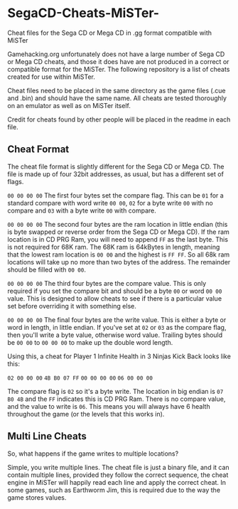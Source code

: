 # SegaCD-Cheats-MiSTer-
Cheat files for the Sega CD or Mega CD in .gg format compatible with MiSTer

Gamehacking.org unfortunately does not have a large number of Sega CD or Mega CD cheats, and those it does have are not produced in a correct or compatible format for the MiSTer.
The following repository is a list of cheats created for use within MiSTer.

Cheat files need to be placed in the same directory as the game files (.cue and .bin) and should have the same name.
All cheats are tested thoroughly on an emulator as well as on MiSTer itself.

Credit for cheats found by other people will be placed in the readme in each file.

## Cheat Format
The cheat file format is slightly different for the Sega CD or Mega CD. The file is made up of four 32bit addresses, as usual, but has a different set of flags.

`00 00 00 00` The first four bytes set the compare flag. This can be `01` for a standard compare with word write `00 00`, `02` for a byte write `00` with no compare and `03` with a byte write `00` with compare.

`00 00 00 00` The second four bytes are the ram location in little endian (this is byte swapped or reverse order from the Sega CD or Mega CD). If the ram location is in CD PRG Ram, you will need to append `FF` as the last byte. This is not required for 68K ram. The 68K ram is 64kBytes in length, meaning that the lowest ram location is `00 00` and the highest is `FF FF`. So all 68k ram locations will take up no more than two bytes of the address. The remainder should be filled with `00 00`.

`00 00 00 00` The third four bytes are the compare value. This is only required if you set the compare bit and should be a byte `00` or word `00 00` value. This is designed to allow cheats to see if there is a particular value set before overriding it with something else.

`00 00 00 00` The final four bytes are the write value. This is either a byte or word in length, in little endian. If you've set at `02` or `03` as the compare flag, then you'll write a byte value, otherwise word value. Trailing bytes should be `00 00` to `00 00 00` to make up the double word length.

Using this, a cheat for Player 1 Infinite Health in 3 Ninjas Kick Back looks like this:

`02 00 00 00` `4B B0 07 FF` `00 00 00 00` `06 00 00 00`

The compare flag is `02` so it's a byte write. The location in big endian is `07 B0 4B` and the `FF` indicates this is CD PRG Ram. There is no compare value, and the value to write is `06`. This means you will always have 6 health throughout the game (or the levels that this works in).

## Multi Line Cheats
So, what happens if the game writes to multiple locations?

Simple, you write multiple lines. The cheat file is just a binary file, and it can contain multiple lines, provided they follow the correct sequence, the cheat engine in MiSTer will happily read each line and apply the correct cheat. In some games, such as Earthworm Jim, this is required due to the way the game stores values.
